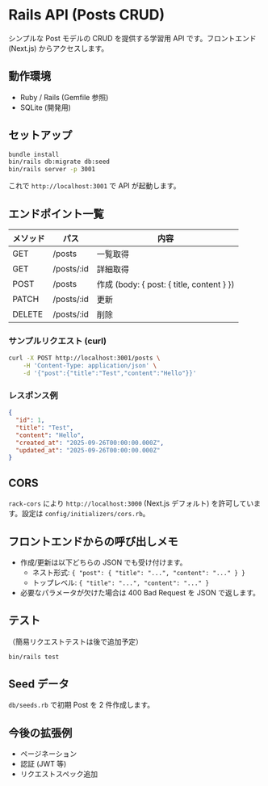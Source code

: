 # Rails API (Posts CRUD)

シンプルな Post モデルの CRUD を提供する学習用 API です。フロントエンド (Next.js) からアクセスします。

## 動作環境

- Ruby / Rails (Gemfile 参照)
- SQLite (開発用)

## セットアップ

```bash
bundle install
bin/rails db:migrate db:seed
bin/rails server -p 3001
```

これで `http://localhost:3001` で API が起動します。

## エンドポイント一覧

| メソッド | パス       | 内容                                      |
| -------- | ---------- | ----------------------------------------- |
| GET      | /posts     | 一覧取得                                  |
| GET      | /posts/:id | 詳細取得                                  |
| POST     | /posts     | 作成 (body: { post: { title, content } }) |
| PATCH    | /posts/:id | 更新                                      |
| DELETE   | /posts/:id | 削除                                      |

### サンプルリクエスト (curl)

```bash
curl -X POST http://localhost:3001/posts \
	-H 'Content-Type: application/json' \
	-d '{"post":{"title":"Test","content":"Hello"}}'
```

### レスポンス例

```json
{
  "id": 1,
  "title": "Test",
  "content": "Hello",
  "created_at": "2025-09-26T00:00:00.000Z",
  "updated_at": "2025-09-26T00:00:00.000Z"
}
```

## CORS

`rack-cors` により `http://localhost:3000` (Next.js デフォルト) を許可しています。設定は `config/initializers/cors.rb`。

## フロントエンドからの呼び出しメモ

- 作成/更新は以下どちらの JSON でも受け付けます。
  - ネスト形式: `{ "post": { "title": "...", "content": "..." } }`
  - トップレベル: `{ "title": "...", "content": "..." }`
- 必要なパラメータが欠けた場合は 400 Bad Request を JSON で返します。

## テスト

（簡易リクエストテストは後で追加予定）

```bash
bin/rails test
```

## Seed データ

`db/seeds.rb` で初期 Post を 2 件作成します。

## 今後の拡張例

- ページネーション
- 認証 (JWT 等)
- リクエストスペック追加
